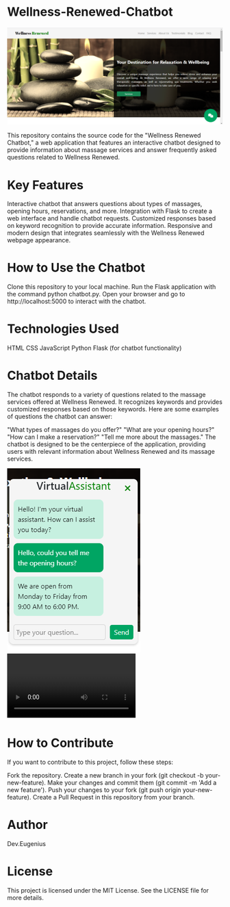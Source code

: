 # Wellness-Renewed-Chatbot

![Captura 1](static/img/captura1.png)

This repository contains the source code for the "Wellness Renewed Chatbot," a web application that features an interactive chatbot designed to provide information about massage services and answer frequently asked questions related to Wellness Renewed.

# Key Features
Interactive chatbot that answers questions about types of massages, opening hours, reservations, and more.
Integration with Flask to create a web interface and handle chatbot requests.
Customized responses based on keyword recognition to provide accurate information.
Responsive and modern design that integrates seamlessly with the Wellness Renewed webpage appearance.

# How to Use the Chatbot
Clone this repository to your local machine.
Run the Flask application with the command python chatbot.py.
Open your browser and go to http://localhost:5000 to interact with the chatbot.

# Technologies Used
HTML
CSS
JavaScript
Python
Flask (for chatbot functionality)

# Chatbot Details
The chatbot responds to a variety of questions related to the massage services offered at Wellness Renewed. It recognizes keywords and provides customized responses based on those keywords. Here are some examples of questions the chatbot can answer:

"What types of massages do you offer?"
"What are your opening hours?"
"How can I make a reservation?"
"Tell me more about the massages."
The chatbot is designed to be the centerpiece of the application, providing users with relevant information about Wellness Renewed and its massage services.

![Captura 2](static/img/captura2.png)
![Video](static/img/chatbot.mp4)

# How to Contribute
If you want to contribute to this project, follow these steps:

Fork the repository.
Create a new branch in your fork (git checkout -b your-new-feature).
Make your changes and commit them (git commit -m 'Add a new feature').
Push your changes to your fork (git push origin your-new-feature).
Create a Pull Request in this repository from your branch.

# Author
Dev.Eugenius

# License
This project is licensed under the MIT License. See the LICENSE file for more details.
